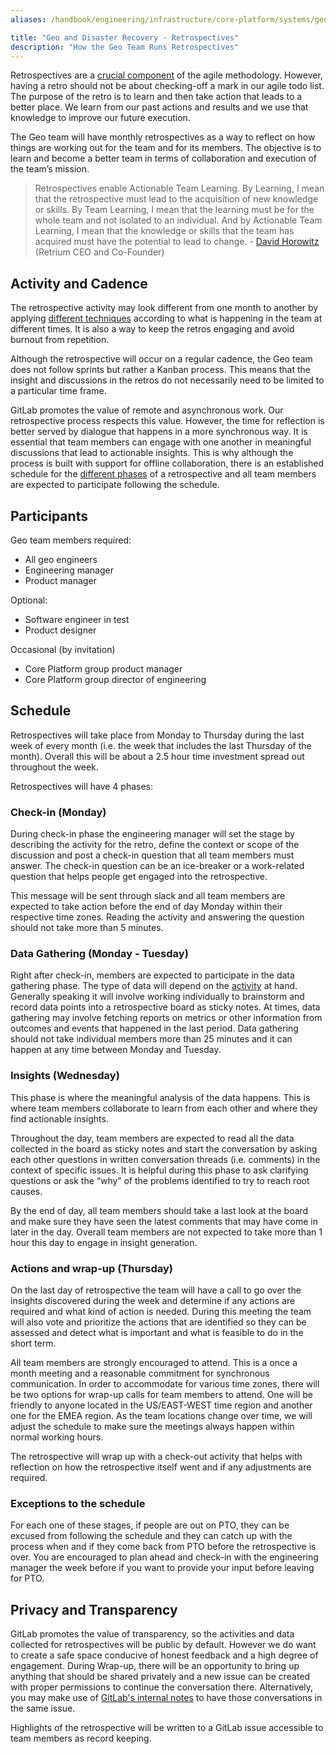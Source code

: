 ```yaml
---
aliases: /handbook/engineering/infrastructure/core-platform/systems/geo/retrospectives.html

title: "Geo and Disaster Recovery - Retrospectives"
description: "How the Geo Team Runs Retrospectives"
---
```


Retrospectives are a [crucial component](https://www.retrium.com/blog/i-was-wrong-retrospectives-are-not-the-most-critical-part-of-agile-but-they-are-close) of the agile methodology. However, having a retro should not be about checking-off a mark in our agile todo list. The purpose of the retro is to learn and then take action that leads to a better place. We learn from our past actions and results and we use that knowledge to improve our future execution.

The Geo team will have monthly retrospectives as a way to reflect on how things are working out for the team and for its members. The objective is to learn and become a better team in terms of collaboration and execution of the team’s mission.

> Retrospectives enable Actionable Team Learning. By Learning, I mean that the retrospective must lead to the acquisition of new knowledge or skills. By Team Learning, I mean that the learning must be for the whole team and not isolated to an individual. And by Actionable Team Learning, I mean that the knowledge or skills that the team has acquired must have the potential to lead to change. - [David Horowitz](https://www.retrium.com/ultimate-guide-to-agile-retrospectives/retrospectives-101) (Retrium CEO and Co-Founder)

## Activity and Cadence

The retrospective activity may look different from one month to another by applying [different techniques](https://www.retrium.com/retrospective-techniques) according to what is happening in the team at different times. It is also a way to keep the retros engaging and avoid burnout from repetition.

Although the retrospective will occur on a regular cadence, the Geo team does not follow sprints but rather a Kanban process. This means that the insight and discussions in the retros do not necessarily need to be limited to a particular time frame.

GitLab promotes the value of remote and asynchronous work. Our retrospective process respects this value. However, the time for reflection is better served by dialogue that happens in a more synchronous way. It is essential that team members can engage with one another in meaningful discussions that lead to actionable insights. This is why although the process is built with support for offline collaboration, there is an established schedule for the [different phases](https://www.retrium.com/ultimate-guide-to-agile-retrospectives/five-phases-of-a-successful-retrospective) of a retrospective and all team members are expected to participate following the schedule.

## Participants

Geo team members required:

- All geo engineers
- Engineering manager
- Product manager

Optional:

- Software engineer in test
- Product designer

Occasional (by invitation)

- Core Platform group product manager
- Core Platform group director of engineering

## Schedule

Retrospectives will take place from Monday to Thursday during the last week of every month (i.e. the week that includes the last Thursday of the month). Overall this will be about a 2.5 hour time investment spread out throughout the week.

Retrospectives will have 4 phases:

### Check-in (Monday)

During check-in phase the engineering manager will set the stage by describing the activity for the retro, define the context or scope of the discussion and post a check-in question that all team members must answer. The check-in question can be an ice-breaker or a work-related question that helps people get engaged into the retrospective.

This message will be sent through slack and all team members are expected to take action before the end of day Monday within their respective time zones. Reading the activity and answering the question should not take more than 5 minutes.

### Data Gathering (Monday - Tuesday)

Right after check-in, members are expected to participate in the data gathering phase. The type of data will depend on the [activity](https://www.retrium.com/retrospective-techniques) at hand. Generally speaking it will involve working individually to brainstorm and record data points into a retrospective board as sticky notes. At times, data gathering may involve fetching reports on metrics or other information from outcomes and events that happened in the last period. Data gathering should not take individual members more than 25 minutes and it can happen at any time between Monday and Tuesday.

### Insights (Wednesday)

This phase is where the meaningful analysis of the data happens. This is where team members collaborate to learn from each other and where they find actionable insights.

Throughout the day, team members are expected to read all the data collected in the board as sticky notes and start the conversation by asking each other questions in written conversation threads (i.e. comments) in the context of specific issues. It is helpful during this phase to ask clarifying questions or ask the “why” of the problems identified to try to reach root causes.

By the end of day, all team members should take a last look at the board and make sure they have seen the latest comments that may have come in later in the day. Overall team members are not expected to take more than 1 hour this day to engage in insight generation.

### Actions and wrap-up (Thursday)

On the last day of retrospective the team will have a call to go over the insights discovered during the week and determine if any actions are required and what kind of action is needed. During this meeting the team will also vote and prioritize the actions that are identified so they can be assessed and detect what is important and what is feasible to do in the short term.

All team members are strongly encouraged to attend. This is a once a month meeting and a reasonable commitment for synchronous communication. In order to accommodate for various time zones, there will be two options for wrap-up calls for team members to attend. One will be friendly to anyone located in the US/EAST-WEST time region and another one for the EMEA region. As the team locations change over time, we will adjust the schedule to make sure the meetings always happen within normal working hours.

The retrospective will wrap up with a check-out activity that helps with reflection on how the retrospective itself went and if any adjustments are required.

### Exceptions to the schedule

For each one of these stages, if people are out on PTO, they can be excused from following the schedule and they can catch up with the process when and if they come back from PTO before the retrospective is over. You are encouraged to plan ahead and check-in with the engineering manager the week before if you want to provide your input before leaving for PTO.

## Privacy and Transparency

GitLab promotes the value of transparency, so the activities and data collected for retrospectives will be public by default. However we do want to create a safe space conducive of honest feedback and a high degree of engagement. During Wrap-up, there will be an opportunity to bring up anything that should be shared privately and a new issue can be created with proper permissions to continue the conversation there. Alternatively, you may make use of [GitLab's internal notes](https://docs.gitlab.com/ee/user/discussions/#add-an-internal-note) to have those conversations in the same issue.

Highlights of the retrospective will be written to a GitLab issue accessible to team members as record keeping.
